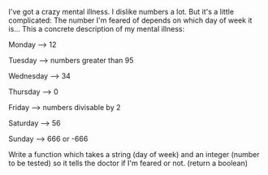 I've got a crazy mental illness. I dislike numbers a lot. But it's a little complicated: The number I'm feared of depends on which day of week it is... This a concrete description of my mental illness:

Monday --> 12

Tuesday --> numbers greater than 95

Wednesday --> 34

Thursday --> 0

Friday --> numbers divisable by 2

Saturday --> 56

Sunday --> 666 or -666

Write a function which takes a string (day of week) and an integer (number to be tested) so it tells the doctor if I'm feared or not. (return a boolean)